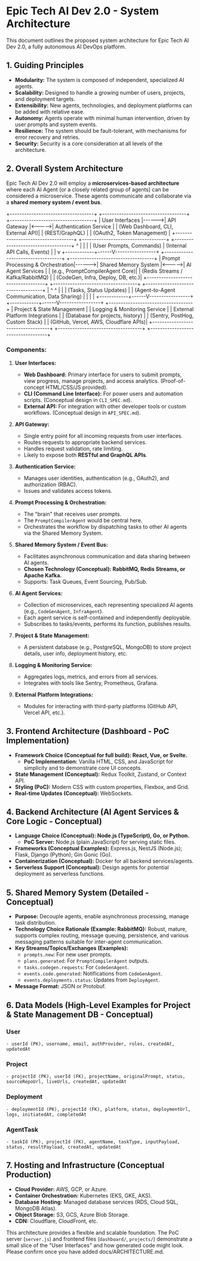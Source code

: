 # Epic Tech AI Dev 2.0 - System Architecture

This document outlines the proposed system architecture for Epic Tech AI Dev 2.0, a fully autonomous AI DevOps platform.

## 1. Guiding Principles

- **Modularity:** The system is composed of independent, specialized AI agents.
- **Scalability:** Designed to handle a growing number of users, projects, and deployment targets.
- **Extensibility:** New agents, technologies, and deployment platforms can be added with relative ease.
- **Autonomy:** Agents operate with minimal human intervention, driven by user prompts and system events.
- **Resilience:** The system should be fault-tolerant, with mechanisms for error recovery and retries.
- **Security:** Security is a core consideration at all levels of the architecture.

## 2. Overall System Architecture

Epic Tech AI Dev 2.0 will employ a **microservices-based architecture** where each AI Agent (or a closely related group of agents) can be considered a microservice. These agents communicate and collaborate via a **shared memory system / event bus**.

+-----------------------------------+ +-----------------------------------+ +-----------------------------------+ | User Interfaces |------>| API Gateway |<----->| Authentication Service | | (Web Dashboard, CLI, External API)| | (REST/GraphQL) | | (OAuth2, Token Management) | +-----------------------------------+ +-----------------------------------+ +-----------------------------------+ ^ | | | | (User Prompts, Commands) | (Internal API Calls, Events) | | v +------------+------V-----------------+ +-----------------------------------+ +-----------------------------------+ | Prompt Processing & Orchestration|------>| Shared Memory System |<----->| AI Agent Services | | (e.g., PromptCompilerAgent Core)| | (Redis Streams / Kafka/RabbitMQ) | | (CodeGen, Infra, Deploy, DB, etc.)| +-----------------------------------+ +-----------------------------------+ +-----------------------------------+ | ^ ^ | | | (Tasks, Status Updates) | | (Agent-to-Agent Communication, Data Sharing) | | | | +------------+------V-----------------+ +------------+------V-----------------+ +-----------------------------------+ | Project & State Management | | Logging & Monitoring Service | | External Platform Integrations | | (Database for projects, history) | | (Sentry, PostHog, Custom Stack) | | (GitHub, Vercel, AWS, Cloudflare APIs)| +-----------------------------------+ +-----------------------------------+ +-----------------------------------+


### Components:

1.  **User Interfaces:**
    *   **Web Dashboard:** Primary interface for users to submit prompts, view progress, manage projects, and access analytics. (Proof-of-concept HTML/CSS/JS provided).
    *   **CLI (Command Line Interface):** For power users and automation scripts. (Conceptual design in `CLI_SPEC.md`).
    *   **External API:** For integration with other developer tools or custom workflows. (Conceptual design in `API_SPEC.md`).

2.  **API Gateway:**
    *   Single entry point for all incoming requests from user interfaces.
    *   Routes requests to appropriate backend services.
    *   Handles request validation, rate limiting.
    *   Likely to expose both **RESTful and GraphQL APIs**.

3.  **Authentication Service:**
    *   Manages user identities, authentication (e.g., OAuth2), and authorization (RBAC).
    *   Issues and validates access tokens.

4.  **Prompt Processing & Orchestration:**
    *   The "brain" that receives user prompts.
    *   The `PromptCompilerAgent` would be central here.
    *   Orchestrates the workflow by dispatching tasks to other AI agents via the Shared Memory System.

5.  **Shared Memory System / Event Bus:**
    *   Facilitates asynchronous communication and data sharing between AI agents.
    *   **Chosen Technology (Conceptual): RabbitMQ, Redis Streams, or Apache Kafka.**
    *   Supports: Task Queues, Event Sourcing, Pub/Sub.

6.  **AI Agent Services:**
    *   Collection of microservices, each representing specialized AI agents (e.g., `CodeGenAgent`, `InfraAgent`).
    *   Each agent service is self-contained and independently deployable.
    *   Subscribes to tasks/events, performs its function, publishes results.

7.  **Project & State Management:**
    *   A persistent database (e.g., PostgreSQL, MongoDB) to store project details, user info, deployment history, etc.

8.  **Logging & Monitoring Service:**
    *   Aggregates logs, metrics, and errors from all services.
    *   Integrates with tools like Sentry, Prometheus, Grafana.

9.  **External Platform Integrations:**
    *   Modules for interacting with third-party platforms (GitHub API, Vercel API, etc.).

## 3. Frontend Architecture (Dashboard - PoC Implementation)

-   **Framework Choice (Conceptual for full build): React, Vue, or Svelte.**
    *   **PoC Implementation:** Vanilla HTML, CSS, and JavaScript for simplicity and to demonstrate core UI concepts.
-   **State Management (Conceptual):** Redux Toolkit, Zustand, or Context API.
-   **Styling (PoC):** Modern CSS with custom properties, Flexbox, and Grid.
-   **Real-time Updates (Conceptual):** WebSockets.

## 4. Backend Architecture (AI Agent Services & Core Logic - Conceptual)

-   **Language Choice (Conceptual): Node.js (TypeScript), Go, or Python.**
    *   **PoC Server:** Node.js (plain JavaScript) for serving static files.
-   **Frameworks (Conceptual Examples):** Express.js, NestJS (Node.js); Flask, Django (Python); Gin Gonic (Go).
-   **Containerization (Conceptual):** Docker for all backend services/agents.
-   **Serverless Support (Conceptual):** Design agents for potential deployment as serverless functions.

## 5. Shared Memory System (Detailed - Conceptual)

-   **Purpose:** Decouple agents, enable asynchronous processing, manage task distribution.
-   **Technology Choice Rationale (Example: RabbitMQ):** Robust, mature, supports complex routing, message queuing, persistence, and various messaging patterns suitable for inter-agent communication.
-   **Key Streams/Topics/Exchanges (Examples):**
    *   `prompts.new`: For new user prompts.
    *   `plans.generated`: For `PromptCompilerAgent` outputs.
    *   `tasks.codegen.requests`: For `CodeGenAgent`.
    *   `events.code.generated`: Notifications from `CodeGenAgent`.
    *   `events.deployments.status`: Updates from `DeployAgent`.
-   **Message Format:** JSON or Protobuf.

## 6. Data Models (High-Level Examples for Project & State Management DB - Conceptual)

### User
    - userId (PK), username, email, authProvider, roles, createdAt, updatedAt

### Project
    - projectId (PK), userId (FK), projectName, originalPrompt, status, sourceRepoUrl, liveUrls, createdAt, updatedAt

### Deployment
    - deploymentId (PK), projectId (FK), platform, status, deploymentUrl, logs, initiatedAt, completedAt

### AgentTask
    - taskId (PK), projectId (FK), agentName, taskType, inputPayload, status, resultPayload, createdAt, updatedAt

## 7. Hosting and Infrastructure (Conceptual Production)

-   **Cloud Provider:** AWS, GCP, or Azure.
-   **Container Orchestration:** Kubernetes (EKS, GKE, AKS).
-   **Database Hosting:** Managed database services (RDS, Cloud SQL, MongoDB Atlas).
-   **Object Storage:** S3, GCS, Azure Blob Storage.
-   **CDN:** Cloudflare, CloudFront, etc.

This architecture provides a flexible and scalable foundation. The PoC server (`server.js`) and frontend files (`dashboard/`, `projects/`) demonstrate a small slice of the "User Interfaces" and how generated code might look.
Please confirm once you have added docs/ARCHITECTURE.md.
